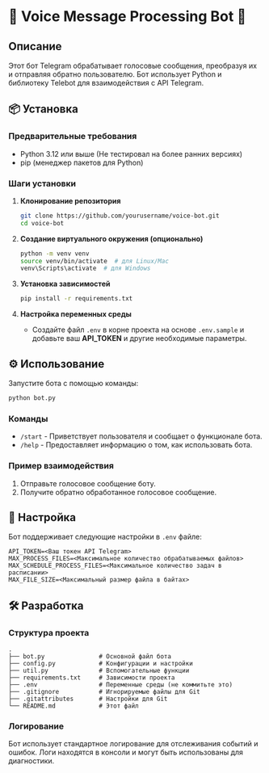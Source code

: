 
# 🎤 Voice Message Processing Bot 🤖

## Описание

Этот бот Telegram обрабатывает голосовые сообщения, преобразуя их и отправляя обратно пользователю. Бот использует Python и библиотеку Telebot для взаимодействия с API Telegram. 

## 📦 Установка

### Предварительные требования
- Python 3.12 или выше (Не тестировал на более ранних версиях)
- pip (менеджер пакетов для Python)

### Шаги установки

1. **Клонирование репозитория**
   ```bash
   git clone https://github.com/yourusername/voice-bot.git
   cd voice-bot
   ```

2. **Создание виртуального окружения (опционально)**
   ```bash
   python -m venv venv
   source venv/bin/activate  # для Linux/Mac
   venv\Scripts\activate  # для Windows
   ```

3. **Установка зависимостей**
   ```bash
   pip install -r requirements.txt
   ```

4. **Настройка переменных среды**
   - Создайте файл `.env` в корне проекта на основе `.env.sample` и добавьте ваш **API_TOKEN** и другие необходимые параметры.

## ⚙️ Использование

Запустите бота с помощью команды:

```bash
python bot.py
```

### Команды

- `/start` - Приветствует пользователя и сообщает о функционале бота.
- `/help` - Предоставляет информацию о том, как использовать бота.

### Пример взаимодействия

1. Отправьте голосовое сообщение боту.
2. Получите обратно обработанное голосовое сообщение.

## 📄 Настройка

Бот поддерживает следующие настройки в `.env` файле:

```
API_TOKEN=<Ваш токен API Telegram>
MAX_PROCESS_FILES=<Максимальное количество обрабатываемых файлов>
MAX_SCHEDULE_PROCESS_FILES=<Максимальное количество задач в расписании>
MAX_FILE_SIZE=<Максимальный размер файла в байтах>
```

## 🛠️ Разработка

### Структура проекта

```
.
├── bot.py               # Основной файл бота
├── config.py            # Конфигурации и настройки
├── util.py              # Вспомогательные функции
├── requirements.txt     # Зависимости проекта
├── .env                 # Переменные среды (не коммитьте это)
├── .gitignore           # Игнорируемые файлы для Git
├── .gitattributes       # Настройки для Git
└── README.md            # Этот файл
```

### Логирование

Бот использует стандартное логирование для отслеживания событий и ошибок. Логи находятся в консоли и могут быть использованы для диагностики.

